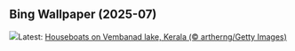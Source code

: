 ## Bing Wallpaper (2025-07)
![](https://www.bing.com/th?id=OHR.KeralaHouseboats_EN-IN3537088049_UHD.jpg&w=1000)Latest: [Houseboats on Vembanad lake, Kerala (© artherng/Getty Images)](https://www.bing.com/th?id=OHR.KeralaHouseboats_EN-IN3537088049_UHD.jpg)